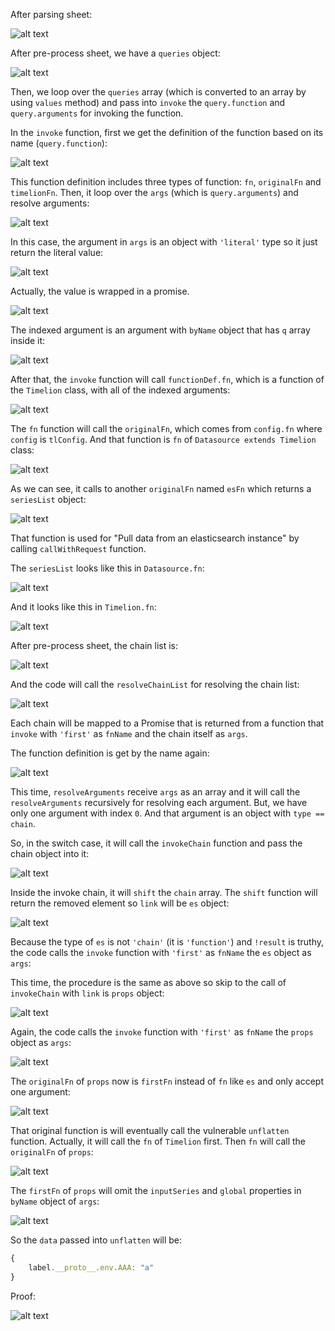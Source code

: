 After parsing sheet:

![alt text](images/image.png)

After pre-process sheet, we have a `queries` object:

![alt text](images/image-2.png)

Then, we loop over the `queries` array (which is converted to an array by using `values` method) and pass into `invoke` the `query.function` and `query.arguments` for invoking the function.

In the `invoke` function, first we get the definition of the function based on its name (`query.function`):

![alt text](images/image-3.png)

This function definition includes three types of function: `fn`, `originalFn` and `timelionFn`. Then, it loop over the `args` (which is `query.arguments`) and resolve arguments:

![alt text](images/image-4.png)

In this case, the argument in `args` is an object with `'literal'` type so it just return the literal value:

![alt text](images/image-5.png)

Actually, the value is wrapped in a promise.

![alt text](images/image-6.png)

The indexed argument is an argument with `byName` object that has `q` array inside it:

![alt text](images/image-7.png)

After that, the `invoke` function will call `functionDef.fn`, which is a function of the `Timelion` class, with all of the indexed arguments:

![alt text](images/image-9.png)

The `fn` function will call the `originalFn`, which comes from `config.fn` where `config` is `tlConfig`. And that function is `fn` of `Datasource extends Timelion` class:

![alt text](images/image-8.png)

As we can see, it calls to another `originalFn` named `esFn` which returns a `seriesList` object:

![alt text](images/image-10.png)

That function is used for "Pull data from an elasticsearch instance" by calling `callWithRequest` function.

The `seriesList` looks like this in `Datasource.fn`:

![alt text](images/image-11.png)

And it looks like this in `Timelion.fn`:

![alt text](images/image-12.png)

After pre-process sheet, the chain list is:

![alt text](images/image-14.png)

And the code will call the `resolveChainList` for resolving the chain list:

![alt text](images/image-13.png)

Each chain will be mapped to a Promise that is returned from a function that `invoke` with `'first'` as `fnName` and the chain itself as `args`.


The function definition is get by the name again:

![alt text](images/image-15.png)

This time, `resolveArguments` receive `args` as an array and it will call the `resolveArguments` recursively for resolving each argument. But, we have only one argument with index `0`. And that argument is an object with `type ==  chain`.

So, in the switch case, it will call the `invokeChain` function and pass the chain object into it:

![alt text](images/image-16.png)

Inside the invoke chain, it will `shift` the `chain` array. The `shift` function will return the removed element so `link` will be `es` object:

![alt text](images/image-17.png)

Because the type of `es` is not `'chain'` (it is `'function'`) and `!result` is truthy, the code calls the `invoke` function with `'first'` as `fnName` the `es` object as `args`:

This time, the procedure is the same as above so skip to the call of `invokeChain` with `link` is `props` object:

![alt text](images/image-18.png)

Again, the code calls the `invoke` function with `'first'` as `fnName` the `props` object as `args`:

![alt text](images/image-19.png)

The `originalFn` of `props` now is `firstFn` instead of `fn` like `es` and only accept one argument:

![alt text](images/image-20.png)

That original function is will eventually call the vulnerable `unflatten` function. Actually, it will call the `fn` of `Timelion` first. Then `fn` will call the `originalFn` of `props`:

![alt text](images/image-21.png)

The `firstFn` of `props` will omit the `inputSeries` and `global` properties in `byName` object of `args`:

![alt text](images/image-22.png)

So the `data` passed into `unflatten` will be:

```js
{
    label.__proto__.env.AAA: "a"
}
```

Proof:

![alt text](images/image-23.png)

